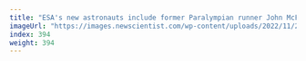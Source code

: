 ```yaml
---
title: "ESA's new astronauts include former Paralympian runner John McFall"
imageUrl: "https://images.newscientist.com/wp-content/uploads/2022/11/23154942/SEI_134881268.jpg?width=600"
index: 394
weight: 394
---
```


